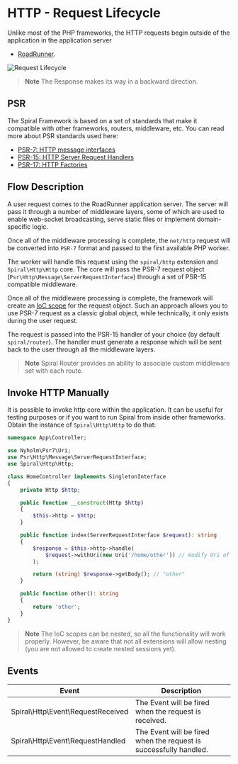 # HTTP - Request Lifecycle

Unlike most of the PHP frameworks, the HTTP requests begin outside of the application in the application server

- [RoadRunner](https://roadrunner.dev).

![Request Lifecycle](https://user-images.githubusercontent.com/773481/181182150-8cc2b6c4-2b50-4e85-afd7-e5c2d1c98b2c.png)

> **Note**
> The Response makes its way in a backward direction.

## PSR

The Spiral Framework is based on a set of standards that make it compatible with other frameworks, routers, middleware,
etc. You can read more about PSR standards used here:

- [PSR-7: HTTP message interfaces](https://www.php-fig.org/psr/psr-7/)
- [PSR-15: HTTP Server Request Handlers](https://www.php-fig.org/psr/psr-15/)
- [PSR-17: HTTP Factories](https://www.php-fig.org/psr/psr-17/)

## Flow Description

A user request comes to the RoadRunner application server. The server will pass it through a number of middleware
layers, some of which are used to enable web-socket broadcasting, serve static files
or implement domain-specific logic.

Once all of the middleware processing is complete, the `net/http` request will be converted into `PSR-7` format and
passed to the first available PHP worker.

The worker will handle this request using the `spiral/http` extension and `Spiral\Http\Http` core. The core will pass
the PSR-7 request object (`Psr\Http\Message\ServerRequestInterface`) through a set of PSR-15 compatible middleware.

Once all of the middleware processing is complete, the framework will create an [IoC scope](/framework/scopes.md) for
the request object. Such an approach allows you to use PSR-7 request as a classic global object, while technically, it
only exists during the user request.

The request is passed into the PSR-15 handler of your choice (by default `spiral/router`). The handler must generate a
response which will be sent back to the user through all the middleware layers.

> **Note**
> Spiral Router provides an ability to associate custom middleware set with each route.

## Invoke HTTP Manually

It is possible to invoke http core within the application. It can be useful for testing purposes or if you want to run
Spiral from inside other frameworks. Obtain the instance of `Spiral\Http\Http` to do that:

```php
namespace App\Controller;

use Nyholm\Psr7\Uri;
use Psr\Http\Message\ServerRequestInterface;
use Spiral\Http\Http;

class HomeController implements SingletonInterface
{
    private Http $http;

    public function __construct(Http $http)
    {
        $this->http = $http;
    }

    public function index(ServerRequestInterface $request): string
    {
        $response = $this->http->handle(
            $request->withUri(new Uri('/home/other')) // modify Uri of current request
        );

        return (string) $response->getBody(); // "other"
    }

    public function other(): string
    {
        return 'other';
    }
}
```

> **Note**
> The IoC scopes can be nested, so all the functionality will work properly. However, be aware that not all extensions
> will allow nesting (you are not allowed to create nested sessions yet).

## Events

| Event                             | Description                                                       |
|-----------------------------------|-------------------------------------------------------------------|
| Spiral\Http\Event\RequestReceived | The Event will be fired when the request is received.             |
| Spiral\Http\Event\RequestHandled  | The Event will be fired when the request is successfully handled. |
